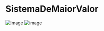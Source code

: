 # SistemaDeMaiorValor
![image](https://github.com/KauanGaraujo/SistemaDeMaiorValor/assets/116290215/8b57fcdf-2580-47ec-9607-a973df1225c8)
![image](https://github.com/KauanGaraujo/SistemaDeMaiorValor/assets/116290215/97082a86-fd04-44b7-9b8a-e047d2fbdd41)

